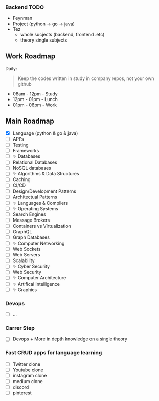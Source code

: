 ### Backend TODO

- Feynman
- Project (python -> go -> java)
- Tez 
  - whole sucjects (backend, frontend .etc)
  - theory single subjects 
  
## Work Roadmap

Daily:
> Keep the codes written in study in company repos, not your own github
- 08am - 12pm - Study
- 12pm - 01pm - Lunch
- 01pm - 06pm - Work

## Main Roadmap

- [x] Language (python & go & java)
- [ ] API's
- [ ] Testing
- [ ] Frameworks
- [ ] ✨ Databases
- [ ] Relational Databases
- [ ] NoSQL databases
- [ ]  ✨ Algorithms & Data Structures
- [ ] Caching
- [ ] CI/CD
- [ ] Design/Development Patterns
- [ ] Architectual Patterns
- [ ] ✨ Languages & Compilers
- [ ] ✨ Operating Systems
- [ ] Search Engines
- [ ] Message Brokers
- [ ] Containers vs Virtualization
- [ ] GraphQL
- [ ] Graph Databases
- [ ] ✨ Computer Networking
- [ ] Web Sockets
- [ ] Web Servers
- [ ] Scalability
- [ ] ✨ Cyber Security
- [ ] Web Security
- [ ] ✨ Computer Architecture 
- [ ] ✨ Artifical Intelligence
- [ ] ✨ Graphics

### Devops

- [ ] ...

### Carrer Step

- [ ] Devops + More in depth knowledge on a single theory

### Fast CRUD apps for language learning

- [ ]  Twitter clone
- [ ] Youtube clone
- [ ] instagram clone
- [ ] medium clone
- [ ] discord
- [ ] pinterest
